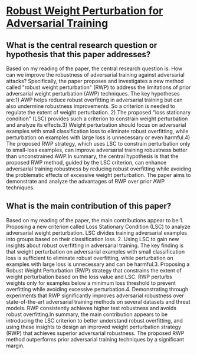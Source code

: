 # [Robust Weight Perturbation for Adversarial Training](https://arxiv.org/abs/2205.14826v1)

## What is the central research question or hypothesis that this paper addresses?

Based on my reading of the paper, the central research question is: How can we improve the robustness of adversarial training against adversarial attacks? Specifically, the paper proposes and investigates a new method called "robust weight perturbation" (RWP) to address the limitations of prior adversarial weight perturbation (AWP) techniques. The key hypotheses are:1) AWP helps reduce robust overfitting in adversarial training but can also undermine robustness improvements. So a criterion is needed to regulate the extent of weight perturbation. 2) The proposed "loss stationary condition" (LSC) provides such a criterion to constrain weight perturbation and analyze its effects.3) Weight perturbation should focus on adversarial examples with small classification loss to eliminate robust overfitting, while perturbation on examples with large loss is unnecessary or even harmful.4) The proposed RWP strategy, which uses LSC to constrain perturbation only to small-loss examples, can improve adversarial training robustness better than unconstrained AWP.In summary, the central hypothesis is that the proposed RWP method, guided by the LSC criterion, can enhance adversarial training robustness by reducing robust overfitting while avoiding the problematic effects of excessive weight perturbation. The paper aims to demonstrate and analyze the advantages of RWP over prior AWP techniques.


## What is the main contribution of this paper?

Based on my reading of the paper, the main contributions appear to be:1. Proposing a new criterion called Loss Stationary Condition (LSC) to analyze adversarial weight perturbation. LSC divides training adversarial examples into groups based on their classification loss. 2. Using LSC to gain new insights about robust overfitting in adversarial training. The key finding is that weight perturbation on adversarial examples with small classification loss is sufficient to eliminate robust overfitting, while perturbation on examples with large loss is unnecessary and can be harmful.3. Proposing a Robust Weight Perturbation (RWP) strategy that constrains the extent of weight perturbation based on the loss value and LSC. RWP perturbs weights only for examples below a minimum loss threshold to prevent overfitting while avoiding excessive perturbation.4. Demonstrating through experiments that RWP significantly improves adversarial robustness over state-of-the-art adversarial training methods on several datasets and threat models. RWP consistently achieves higher test robustness and avoids robust overfitting.In summary, the main contribution appears to be introducing the LSC criterion to better understand robust overfitting, and using these insights to design an improved weight perturbation strategy (RWP) that achieves superior adversarial robustness. The proposed RWP method outperforms prior adversarial training techniques by a significant margin.
